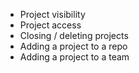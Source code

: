 - Project visibility
- Project access
- Closing / deleting projects
- Adding a project to a repo
- Adding a project to a team
